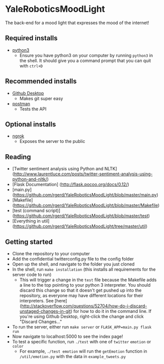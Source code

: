 # YaleRoboticsMoodLight
The back-end for a mood light that expresses the mood of the internet!


## Required installs
  * [python3](https://www.python.org/downloads/)
    - Ensure you have python3 on your computer by running `python3` in the shell. It should give you a command prompt that you can quit with `ctrl+D`

## Recommended installs
  * [Github Desktop](https://desktop.github.com/)
    - Makes git super easy
  * [postman](https://www.getpostman.com/)
    - Tests the API

## Optional installs
  * [ngrok](https://ngrok.com/)
    - Exposes the server to the public

## Reading
  * [Twitter sentiment analysis using Python and NLTK] (http://www.laurentluce.com/posts/twitter-sentiment-analysis-using-python-and-nltk/)
  * [Flask Documentation] (http://flask.pocoo.org/docs/0.12/)
  * [main.py] (https://github.com/rgerd/YaleRoboticsMoodLight/blob/master/main.py)
  * [Makefile] (https://github.com/rgerd/YaleRoboticsMoodLight/blob/master/Makefile)
  * [test (command script)] (https://github.com/rgerd/YaleRoboticsMoodLight/blob/master/test)
  * [Everything in util] (https://github.com/rgerd/YaleRoboticsMoodLight/tree/master/util)

## Getting started
  * Clone the repository to your computer
  * Add the confidential twitterconfig.py file to the config folder
  * Open up the shell, and navigate to the folder you just cloned
  * In the shell, run `make installation` (this installs all requirements for the server code to run)
    * This will trigger a change in the `test` file because the Makefile adds a line to the top pointing to your python 3 interpreter. You should discard this change so that it doesn't get pushed up into the repository, as everyone may have different locations for their interpreters. See [here] (http://stackoverflow.com/questions/52704/how-do-i-discard-unstaged-changes-in-git) for how to do it in the command line. If you're using Github Desktop, right-click the change and click "Discard Changes..."
  * To run the server, either run `make server` or `FLASK_APP=main.py flask run`
  * Now navigate to localhost:5000 to see the index page!
  * To test a specific function, run `./test` with one of `twitter` `emotion` or `color`
    * For example, `./test emotion` will run the `getEmotion` function in `/util/emotion.py` with the data in `example_tweets.py`
  
